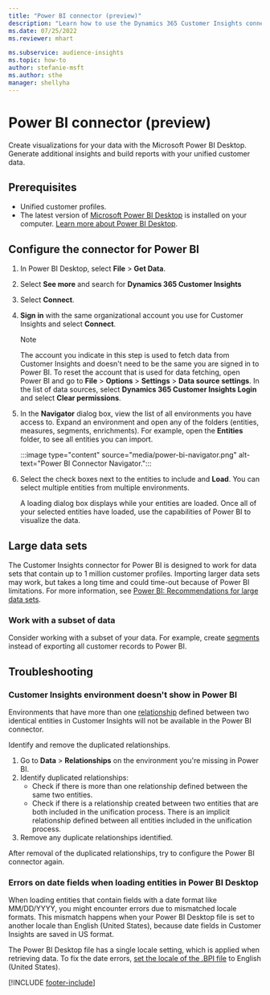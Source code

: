 ```yaml
---
title: "Power BI connector (preview)"
description: "Learn how to use the Dynamics 365 Customer Insights connector in Power BI."
ms.date: 07/25/2022
ms.reviewer: mhart

ms.subservice: audience-insights
ms.topic: how-to
author: stefanie-msft
ms.author: sthe
manager: shellyha
---
```


# Power BI connector (preview)

Create visualizations for your data with the Microsoft Power BI Desktop. Generate additional insights and build reports with your unified customer data.

## Prerequisites

- Unified customer profiles.
- The latest version of [Microsoft Power BI Desktop](https://powerbi.microsoft.com/desktop/) is installed on your computer. [Learn more about Power BI Desktop](/power-bi/desktop-what-is-desktop).

## Configure the connector for Power BI

1. In Power BI Desktop, select **File** > **Get Data**.

1. Select **See more** and search for **Dynamics 365 Customer Insights**

1. Select **Connect**.

1. **Sign in** with the same organizational account you use for Customer Insights and select **Connect**.
   > [!NOTE]
   > The account you indicate in this step is used to fetch data from Customer Insights and doesn't need to be the same you are signed in to Power BI. To reset the account that is used for data fetching, open Power BI and go to **File** > **Options** > **Settings** > **Data source settings**. In the list of data sources, select **Dynamics 365 Customer Insights Login** and select **Clear permissions**.  

1. In the **Navigator** dialog box, view the list of all environments you have access to. Expand an environment and open any of the folders (entities, measures, segments, enrichments). For example, open the **Entities** folder, to see all entities you can import.

   :::image type="content" source="media/power-bi-navigator.png" alt-text="Power BI Connector Navigator.":::

1. Select the check boxes next to the entities to include and **Load**. You can select multiple entities from multiple environments.

   A loading dialog box displays while your entities are loaded. Once all of your selected entities have loaded, use the capabilities of Power BI to visualize the data.

## Large data sets

The Customer Insights connector for Power BI is designed to work for data sets that contain up to 1 million customer profiles. Importing larger data sets may work, but takes a long time and could time-out because of Power BI limitations. For more information, see [Power BI: Recommendations for large data sets](/power-bi/admin/service-premium-what-is#large-datasets).

### Work with a subset of data

Consider working with a subset of your data. For example, create [segments](segments.md) instead of exporting all customer records to Power BI.

## Troubleshooting

### Customer Insights environment doesn't show in Power BI

Environments that have more than one [relationship](relationships.md) defined between two identical entities in Customer Insights will not be available in the Power BI connector.

Identify and remove the duplicated relationships.

1. Go to **Data** > **Relationships** on the environment you're missing in Power BI.
1. Identify duplicated relationships:
   - Check if there is more than one relationship defined between the same two entities.
   - Check if there is a relationship created between two entities that are both included in the unification process. There is an implicit relationship defined between all entities included in the unification process.
1. Remove any duplicate relationships identified.

After removal of the duplicated relationships, try to configure the Power BI connector again.

### Errors on date fields when loading entities in Power BI Desktop

When loading entities that contain fields with a date format like MM/DD/YYYY, you might encounter errors due to mismatched locale formats. This mismatch happens when your Power BI Desktop file is set to another locale than English (United States), because date fields in Customer Insights are saved in US format.

The Power BI Desktop file has a single locale setting, which is applied when retrieving data. To fix the date errors, [set the locale of the .BPI file](/power-bi/fundamentals/supported-languages-countries-regions#choose-the-language-or-locale-of-power-bi-desktop) to English (United States).

[!INCLUDE [footer-include](includes/footer-banner.md)]
